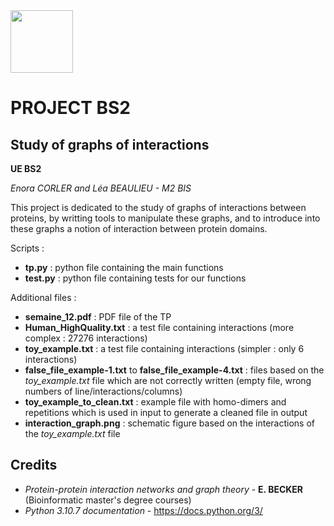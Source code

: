 <img src="https://upload.wikimedia.org/wikipedia/fr/thumb/6/6c/Logo_Universit%C3%A9_Rennes_1_.svg/1280px-Logo_Universit%C3%A9_Rennes_1_.svg.png" height="100px"/>


# PROJECT BS2

## Study of graphs of interactions

**UE BS2**

*Enora CORLER and Léa BEAULIEU - M2 BIS*


This project is dedicated to the study of graphs of interactions between proteins, by writting tools to manipulate these graphs, and to introduce into these graphs a notion of interaction between protein domains.

Scripts :
* **tp.py** : python file containing the main functions
* **test.py** : python file containing tests for our functions

Additional files : 
* **semaine_12.pdf** : PDF file of the TP
* **Human_HighQuality.txt** : a test file containing interactions (more complex : 27276 interactions)
* **toy_example.txt** : a test file containing interactions (simpler : only 6 interactions)
* **false_file_example-1.txt** to **false_file_example-4.txt** : files based on the *toy_example.txt* file which are not correctly written (empty file, wrong numbers of line/interactions/columns)
* **toy_example_to_clean.txt** : example file with homo-dimers and repetitions which is used in input to generate a cleaned file in output
* **interaction_graph.png** : schematic figure based on the interactions of the *toy_example.txt* file

## Credits 

* *Protein-protein interaction networks and graph theory* - **E. BECKER** (Bioinformatic master's degree courses)
* *Python 3.10.7 documentation* - https://docs.python.org/3/

